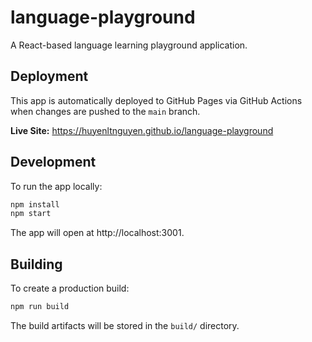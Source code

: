 # language-playground

A React-based language learning playground application.

## Deployment

This app is automatically deployed to GitHub Pages via GitHub Actions when changes are pushed to the `main` branch.

**Live Site:** https://huyenltnguyen.github.io/language-playground

## Development

To run the app locally:

```bash
npm install
npm start
```

The app will open at http://localhost:3001.

## Building

To create a production build:

```bash
npm run build
```

The build artifacts will be stored in the `build/` directory.
